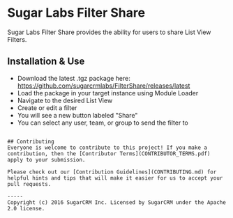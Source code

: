 # Sugar Labs Filter Share

Sugar Labs Filter Share provides the ability for users to share List View Filters.

## Installation & Use
* Download the latest .tgz package here: https://github.com/sugarcrmlabs/FilterShare/releases/latest
* Load the package in your target instance using Module Loader
* Navigate to the desired List View
* Create or edit a filter
* You will see a new button labeled "Share"
* You can select any user, team, or group to send the filter to
```

## Contributing
Everyone is welcome to contribute to this project! If you make a contribution, then the [Contributor Terms](CONTRIBUTOR_TERMS.pdf) apply to your submission.

Please check out our [Contribution Guidelines](CONTRIBUTING.md) for helpful hints and tips that will make it easier for us to accept your pull requests.

-----
Copyright (c) 2016 SugarCRM Inc. Licensed by SugarCRM under the Apache 2.0 license.
